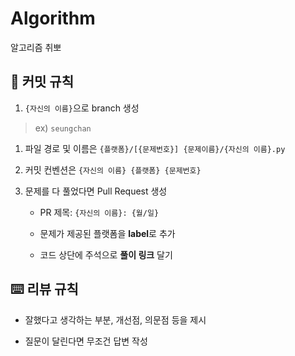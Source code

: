 # Algorithm
알고리즘 취뽀
## 🤔 커밋 규칙
1. `{자신의 이름}`으로 branch 생성
> ex) `seungchan`
1. 파일 경로 및 이름은 `{플랫폼}/[{문제번호}] {문제이름}/{자신의 이름}.py`

2. 커밋 컨벤션은 `{자신의 이름} {플랫폼} {문제번호}`

3. 문제를 다 풀었다면 Pull Request 생성
    - PR 제목: `{자신의 이름}: {월/일}`
    
    - 문제가 제공된 플랫폼을 **label**로 추가
    
    - 코드 상단에 주석으로 **풀이 링크** 달기
## ⌨️ 리뷰 규칙
- 잘했다고 생각하는 부분, 개선점, 의문점 등을 제시

- 질문이 달린다면 무조건 답변 작성
